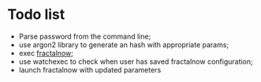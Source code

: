 Todo list
=========

* Parse password from the command line;
* use argon2 library to generate an hash with appropriate params;
* exec [fractalnow](https://fractalnow.sourceforge.io/);
* use watchexec to check when user has saved fractalnow configuration;
* launch fractalnow with updated parameters
